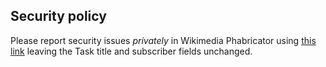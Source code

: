 ## Security policy
Please report security issues *privately* in Wikimedia Phabricator using [this link](https://phabricator.wikimedia.org/maniphest/task/edit/form/75/?subscribers=MarcoAurelio&title=Security%20issue%20with%20Tool%20MABot) leaving the Task title and subscriber fields unchanged.
